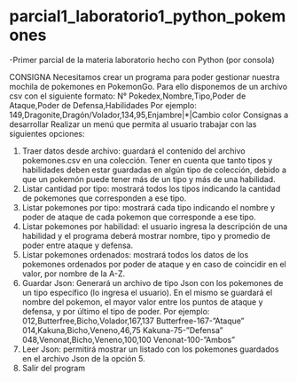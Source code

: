 # parcial1_laboratorio1_python_pokemones
-Primer parcial de la materia laboratorio hecho con Python
(por consola)

CONSIGNA
Necesitamos crear un programa para poder gestionar nuestra mochila de
pokemones en PokemonGo.
Para ello disponemos de un archivo csv con el siguiente formato:
N° Pokedex,Nombre,Tipo,Poder de Ataque,Poder de Defensa,Habilidades
Por ejemplo:
149,Dragonite,Dragón/Volador,134,95,Enjambre|*|Cambio color
Consignas a desarrollar
Realizar un menú que permita al usuario trabajar con las siguientes opciones:
1. Traer datos desde archivo: guardará el contenido del archivo
pokemones.csv en una colección. Tener en cuenta que tanto tipos y
habilidades deben estar guardadas en algún tipo de colección, debido a que
un pokemón puede tener más de un tipo y más de una habilidad.
2. Listar cantidad por tipo: mostrará todos los tipos indicando la cantidad de
pokemones que corresponden a ese tipo.
3. Listar pokemones por tipo: mostrará cada tipo indicando el nombre y poder
de ataque de cada pokemon que corresponde a ese tipo.
4. Listar pokemones por habilidad: el usuario ingresa la descripción de una
habilidad y el programa deberá mostrar nombre, tipo y promedio de poder
entre ataque y defensa.
5. Listar pokemones ordenados: mostrará todos los datos de los pokemones
ordenados por poder de ataque y en caso de coincidir en el valor, por nombre
de la A-Z.
6. Guardar Json: Generará un archivo de tipo Json con los pokemones de un
tipo específico (lo ingresa el usuario). En el mismo se guardará el nombre del
pokemon, el mayor valor entre los puntos de ataque y defensa, y por último el
tipo de poder. Por ejemplo:
012,Butterfree,Bicho,Volador,167,137
Butterfree-167-”Ataque”
014,Kakuna,Bicho,Veneno,46,75
Kakuna-75-”Defensa”
048,Venonat,Bicho,Veneno,100,100
Venonat-100-”Ambos”
7. Leer Json: permitirá mostrar un listado con los pokemones guardados en el
archivo Json de la opción 5.
8. Salir del program
